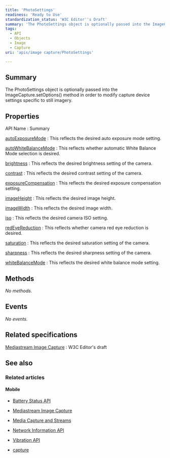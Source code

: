 ```yaml
---
title: 'PhotoSettings'
readiness: 'Ready to Use'
standardization_status: 'W3C Editor''s Draft'
summary: 'The PhotoSettings object is optionally passed into the ImageCapture.setOptions() method in order to modify capture device settings specific to still imagery.'
tags:
  - API
  - Objects
  - Image
  - Capture
uri: 'apis/image capture/PhotoSettings'

---
```

## Summary

The PhotoSettings object is optionally passed into the ImageCapture.setOptions() method in order to modify capture device settings specific to still imagery.

## Properties

API Name
:   Summary

[autoExposureMode](/apis/image_capture/PhotoSettings/autoExposureMode)
:   This reflects the desired auto exposure mode setting.

[autoWhiteBalanceMode](/apis/image_capture/PhotoSettings/autoWhiteBalanceMode)
:   This reflects whether automatic White Balance Mode selection is desired.

[brightness](/apis/image_capture/PhotoSettings/brightness)
:   This reflects the desired brightness setting of the camera.

[contrast](/apis/image_capture/PhotoSettings/contrast)
:   This reflects the desired contrast setting of the camera.

[exposureCompensation](/apis/image_capture/PhotoSettings/exposureCompensation)
:   This reflects the desired exposure compensation setting.

[imageHeight](/apis/image_capture/PhotoSettings/imageHeight)
:   This reflects the desired image height.

[imageWidth](/apis/image_capture/PhotoSettings/imageWidth)
:   This reflects the desired image width.

[iso](/apis/image_capture/PhotoSettings/iso)
:   This reflects the desired camera ISO setting.

[redEyeReduction](/apis/image_capture/PhotoSettings/redEyeReduction)
:   This reflects whether camera red eye reduction is desired.

[saturation](/apis/image_capture/PhotoSettings/saturation)
:   This reflects the desired saturation setting of the camera.

[sharpness](/apis/image_capture/PhotoSettings/sharpness)
:   This reflects the desired sharpness setting of the camera.

[whiteBalanceMode](/apis/image_capture/PhotoSettings/whiteBalanceMode)
:   This reflects the desired white balance mode setting.

## Methods

*No methods.*

## Events

*No events.*

## Related specifications

[Mediastream Image Capture](http://w3c.github.io/mediacapture-image/)
:   W3C Editor's draft

## See also

### Related articles

#### Mobile

-   [Battery Status API](/apis/battery_status)

-   [Mediastream Image Capture](/apis/image_capture)

-   [Media Capture and Streams](/apis/media_capture_and_streams)

-   [Network Information API](/apis/network_information)

-   [Vibration API](/apis/vibration)

-   [capture](/html/attributes/capture)
